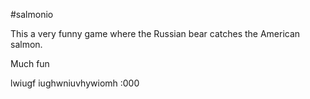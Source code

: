 #salmonio

This a very funny game where the Russian bear catches the American salmon.

Much fun

lwiugf iughwniuvhywiomh :000
